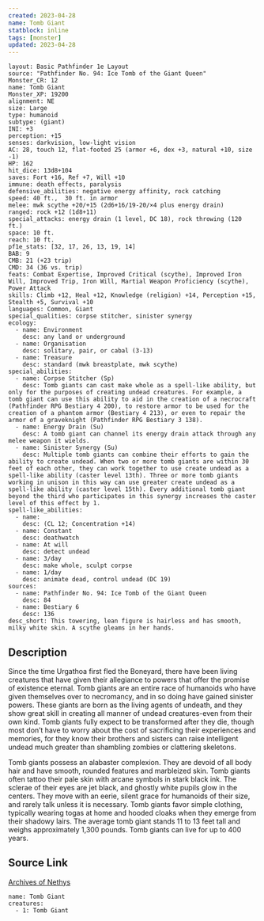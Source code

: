 ```yaml
---
created: 2023-04-28
name: Tomb Giant
statblock: inline
tags: [monster]
updated: 2023-04-28
---
```

```statblock
layout: Basic Pathfinder 1e Layout
source: "Pathfinder No. 94: Ice Tomb of the Giant Queen"
Monster_CR: 12
name: Tomb Giant
Monster_XP: 19200
alignment: NE
size: Large
type: humanoid
subtype: (giant)
INI: +3
perception: +15
senses: darkvision, low-light vision
AC: 28, touch 12, flat-footed 25 (armor +6, dex +3, natural +10, size -1)
HP: 162
hit_dice: 13d8+104
saves: Fort +16, Ref +7, Will +10
immune: death effects, paralysis
defensive_abilities: negative energy affinity, rock catching
speed: 40 ft.,  30 ft. in armor
melee: mwk scythe +20/+15 (2d6+16/19-20/×4 plus energy drain)
ranged: rock +12 (1d8+11)
special_attacks: energy drain (1 level, DC 18), rock throwing (120 ft.)
space: 10 ft.
reach: 10 ft.
pf1e_stats: [32, 17, 26, 13, 19, 14]
BAB: 9
CMB: 21 (+23 trip)
CMD: 34 (36 vs. trip)
feats: Combat Expertise, Improved Critical (scythe), Improved Iron Will, Improved Trip, Iron Will, Martial Weapon Proficiency (scythe), Power Attack
skills: Climb +12, Heal +12, Knowledge (religion) +14, Perception +15, Stealth +5, Survival +10
languages: Common, Giant
special_qualities: corpse stitcher, sinister synergy
ecology:
  - name: Environment
    desc: any land or underground
  - name: Organisation
    desc: solitary, pair, or cabal (3-13)
  - name: Treasure
    desc: standard (mwk breastplate, mwk scythe)
special_abilities:
  - name: Corpse Stitcher (Sp)
    desc: Tomb giants can cast make whole as a spell-like ability, but only for the purposes of creating undead creatures. For example, a tomb giant can use this ability to aid in the creation of a necrocraft (Pathfinder RPG Bestiary 4 200), to restore armor to be used for the creation of a phantom armor (Bestiary 4 213), or even to repair the armor of a graveknight (Pathfinder RPG Bestiary 3 138).
  - name: Energy Drain (Su)
    desc: A tomb giant can channel its energy drain attack through any melee weapon it wields.
  - name: Sinister Synergy (Su)
    desc: Multiple tomb giants can combine their efforts to gain the ability to create undead. When two or more tomb giants are within 30 feet of each other, they can work together to use create undead as a spell-like ability (caster level 13th). Three or more tomb giants working in unison in this way can use greater create undead as a spell-like ability (caster level 15th). Every additional tomb giant beyond the third who participates in this synergy increases the caster level of this effect by 1.
spell-like_abilities:
  - name:
    desc: (CL 12; Concentration +14)
  - name: Constant
    desc: deathwatch
  - name: At will
    desc: detect undead
  - name: 3/day
    desc: make whole, sculpt corpse
  - name: 1/day
    desc: animate dead, control undead (DC 19)
sources:
  - name: Pathfinder No. 94: Ice Tomb of the Giant Queen
    desc: 84
  - name: Bestiary 6
    desc: 136
desc_short: This towering, lean figure is hairless and has smooth, milky white skin. A scythe gleams in her hands.
```
## Description
Since the time Urgathoa first fled the Boneyard, there have been living creatures that have given their allegiance to powers that offer the promise of existence eternal. Tomb giants are an entire race of humanoids who have given themselves over to necromancy, and in so doing have gained sinister powers. These giants are born as the living agents of undeath, and they show great skill in creating all manner of undead creatures-even from their own kind. Tomb giants fully expect to be transformed after they die, though most don’t have to worry about the cost of sacrificing their experiences and memories, for they know their brothers and sisters can raise intelligent undead much greater than shambling zombies or clattering skeletons.

Tomb giants possess an alabaster complexion. They are devoid of all body hair and have smooth, rounded features and marbleized skin. Tomb giants often tattoo their pale skin with arcane symbols in stark black ink. The sclerae of their eyes are jet black, and ghostly white pupils glow in the centers. They move with an eerie, silent grace for humanoids of their size, and rarely talk unless it is necessary. Tomb giants favor simple clothing, typically wearing togas at home and hooded cloaks when they emerge from their shadowy lairs. The average tomb giant stands 11 to 13 feet tall and weighs approximately 1,300 pounds. Tomb giants can live for up to 400 years.
## Source Link
[Archives of Nethys](https://aonprd.com/MonsterDisplay.aspx?ItemName=Tomb%20Giant)
```encounter-table
name: Tomb Giant
creatures:
  - 1: Tomb Giant
```
